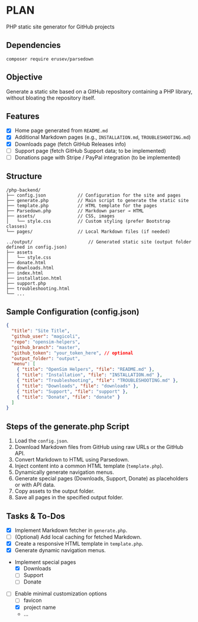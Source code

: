 # PLAN

PHP static site generator for GitHub projects

## Dependencies
```
composer require erusev/parsedown
```

## Objective
Generate a static site based on a GitHub repository containing a PHP library, without bloating the repository itself.

## Features

- [x] Home page generated from `README.md`
- [x] Additional Markdown pages (e.g., `INSTALLATION.md`, `TROUBLESHOOTING.md`)
- [x] Downloads page (fetch GitHub Releases info)
- [ ] Support page (fetch GitHub Support data; to be implemented)
- [ ] Donations page with Stripe / PayPal integration (to be implemented)

## Structure

```
/php-backend/
├── config.json            // Configuration for the site and pages
├── generate.php           // Main script to generate the static site
├── template.php           // HTML template for the pages
├── Parsedown.php          // Markdown parser → HTML
├── assets/                // CSS, images
│   └── style.css          // Custom styling (prefer Bootstrap classes)
└── pages/                 // Local Markdown files (if needed)

../output/                     // Generated static site (output folder defined in config.json)
├── assets
│   └── style.css
├── donate.html
├── downloads.html
├── index.html
├── installation.html
├── support.php
├── troubleshooting.html
└── ...
```

## Sample Configuration (config.json)

````json
{
  "title": "Site Title",
  "github_user": "magicoli",
  "repo": "opensim-helpers",
  "github_branch": "master",
  "github_token": "your_token_here", // optional
  "output_folder": "output",
  "menu": [
    { "title": "OpenSim Helpers", "file": "README.md" },
    { "title": "Installation", "file": "INSTALLATION.md" },
    { "title": "Troubleshooting", "file": "TROUBLESHOOTING.md" },
    { "title": "Downloads", "file": "downloads" },
    { "title": "Support", "file": "support" },
    { "title": "Donate", "file": "donate" }
  ]
}
````

## Steps of the generate.php Script

1. Load the `config.json`.
2. Download Markdown files from GitHub using raw URLs or the GitHub API.
3. Convert Markdown to HTML using Parsedown.
4. Inject content into a common HTML template (`template.php`).
5. Dynamically generate navigation menus.
6. Generate special pages (Downloads, Support, Donate) as placeholders or with API data.
7. Copy assets to the output folder.
8. Save all pages in the specified output folder.

## Tasks & To-Dos

- [x] Implement Markdown fetcher in `generate.php`.
- [ ] (Optional) Add local caching for fetched Markdown.
- [x] Create a responsive HTML template in `template.php`.
- [x] Generate dynamic navigation menus.
- Implement special pages
  - [x] Downloads
  - [ ] Support
  - [ ] Donate
- [ ] Enable minimal customization options
  - [ ] favicon
  - [x] project name
  - ...
